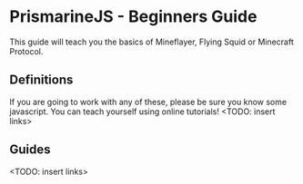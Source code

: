 # PrismarineJS - Beginners Guide

This guide will teach you the basics of Mineflayer, Flying Squid or Minecraft Protocol.

Definitions
-----------
If you are going to work with any of these, please be sure you know some javascript.
You can teach yourself using online tutorials!
<TODO: insert links>

Guides
------
<TODO: insert links>
